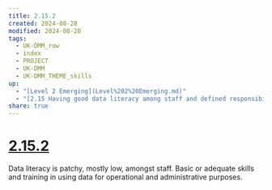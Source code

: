 ```yaml
---
title: 2.15.2
created: 2024-08-28
modified: 2024-08-28
tags:
  - UK-DMM_row
  - index
  - PROJECT
  - UK-DMM
  - UK-DMM_THEME_skills
up:
  - "[Level 2 Emerging](Level%202%20Emerging.md)"
  - "[2.15 Having good data literacy among staff and defined responsibility for data within staff roles](2.15%20Having%20good%20data%20literacy%20among%20staff%20and%20defined%20responsibility%20for%20data%20within%20staff%20roles.md)"
share: true
---
```

# [2.15.2](2.15.2.md)

Data literacy is patchy, mostly low, amongst staff. Basic or adequate skills and training in using data for operational and administrative purposes.
